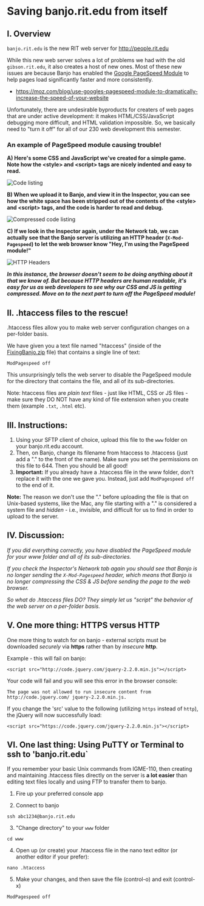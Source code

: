 # Saving banjo.rit.edu from itself
## I. Overview
`banjo.rit.edu` is the new RIT web server for http://people.rit.edu

While this new web server solves a lot of problems we had with the old `gibson.rit.edu`, it also creates a host of new ones. 
Most of these new issues are because Banjo has enabled the [Google PageSpeed Module](https://www.modpagespeed.com) to help pages load significantly faster and more consistently. 

+ https://moz.com/blog/use-googles-pagespeed-module-to-dramatically-increase-the-speed-of-your-website

Unfortunately, there are undesirable byproducts for creaters of web pages that are under active development: it makes HTML/CSS/JavaScript debugging more difficult, and HTML validation impossible. So, we basically need to "turn it off" for all of our 230 web development this semester.

### An example of PageSpeed module causing trouble!
**A) Here's some CSS and JavaScript we've created for a simple game. Note how the &lt;style&gt; and &lt;script&gt; tags are nicely indented and easy to read.**

![Code listing](images/banjo-code-listing.jpg)


**B) When we upload it to Banjo, and view it in the Inspector, you can see how the white space has been stripped out of the contents of the &lt;style&gt; and &lt;script&gt; tags, and the code is harder to read and debug.**

![Compressed code listing](images/banjo-code-listing-server-compressed.jpg)


**C) If we look in the Inspector again, under the Network tab, we can actually see that the Banjo server is utilizing an HTTP header (`X-Mod-Pagespeed`) to let the web browser know "Hey, I'm using the PageSpeed module!"**

![HTTP Headers](images/banjo-modpagespeed-headers.jpg)


***In this instance, the browser doesn't seem to be doing anything about it that we know of. But because HTTP headers are human readable, it's easy for us as web developers to see why our CSS and JS is getting compressed. Move on to the next part to turn off the PageSpeed module!***

## II. .htaccess files to the rescue!

.htaccess files allow you to make web server configuration changes on a per-folder basis. 

We have given you a text file named "htaccess" (inside of the [FixingBanjo.zip](FixingBanjo.zip) file) that contains a single line of text:

`ModPagespeed off`

This unsurprisingly tells the web server to disable the PageSpeed module for the directory that contains the file, and all of its sub-directories.

Note: htaccess files are *plain text* files - just like HTML, CSS or JS files - make sure they DO NOT have any kind of file extension when you create them (example `.txt`, `.html` etc).

## III. Instructions:
1. Using your SFTP client of choice, upload this file to the `www` folder on your banjo.rit.edu account.
2. Then, on Banjo, change its filename from htaccess to .htaccess (just add a "." to the front of the name). Make sure you set the permissions on this file to 644. Then you should be all good!
3. **Important:** If you already have a .htaccess file in the www folder, don't replace it with the one we gave you. Instead, just add `ModPagespeed off` to the end of it.

**Note:** The reason we don't use the "." before uploading the file is that on Unix-based systems, like the Mac, any file starting with a "." is considered a system file and *hidden* - i.e., invisible, and difficult for us to find in order to upload to the server.

## IV. Discussion:
*If you did everything correctly, you have disabled the PageSpeed module for your www folder and all of its sub-directories.*

*If you check the Inspector's Network tab again you should see that Banjo is no longer sending the `X-Mod-Pagespeed` header, which means that Banjo is no longer compressing the CSS & JS before sending the page to the web browser.*

*So what do .htaccess files DO? They simply let us "script" the behavior of the web server on a per-folder basis.*


## V. One more thing: HTTPS versus HTTP
One more thing to watch for on banjo - external scripts must be downloaded *securely* via **https** rather than by *insecure* **http**.

Example - this will fail on banjo:

`<script src="http://code.jquery.com/jquery-2.2.0.min.js"></script>`

Your code will fail and you will see this error in the browser console:

`The page was not allowed to run insecure content from http://code.jquery.com/
jquery-2.2.0.min.js.`

If you change the 'src' value to the following (utilizing `https` instead of `http`), the jQuery will now successfully load:

`<script src="https://code.jquery.com/jquery-2.2.0.min.js"></script>`

## VI. One last thing: Using PuTTY or Terminal to ssh to 'banjo.rit.edu`

If you remember your basic Unix commands from IGME-110, then creating and maintaining .htaccess files directly on the server is **a lot easier** than editing text files locally and using FTP to transfer them to banjo.

1. Fire up your preferred console app

2. Connect to banjo
```
ssh abc1234@banjo.rit.edu
```

3. "Change directory" to your `www` folder
```
cd www
```

4. Open up (or create) your .htaccess file in the nano text editor (or another editor if your prefer):
```
nano .htaccess
```

5. Make your changes, and then save the file (control-o) and exit (control-x)

```
ModPagespeed off
```
